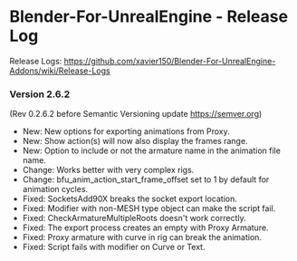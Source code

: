 # Blender-For-UnrealEngine - Release Log
Release Logs: https://github.com/xavier150/Blender-For-UnrealEngine-Addons/wiki/Release-Logs

### Version 2.6.2
(Rev 0.2.6.2 before Semantic Versioning update https://semver.org)

- New: New options for exporting animations from Proxy.
- New: Show action(s) will now also display the frames range.
- New: Option to include or not the armature name in the animation file name.
- Change: Works better with very complex rigs.
- Change: bfu_anim_action_start_frame_offset set to 1 by default for animation cycles.
- Fixed: SocketsAdd90X breaks the socket export location.
- Fixed: Modifier with non-MESH type object can make the script fail.
- Fixed: CheckArmatureMultipleRoots doesn't work correctly.
- Fixed: The export process creates an empty with Proxy Armature.
- Fixed: Proxy armature with curve in rig can break the animation.
- Fixed: Script fails with modifier on Curve or Text.